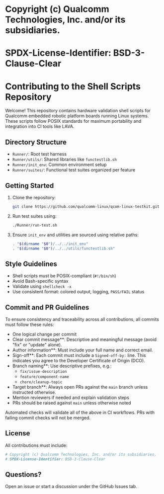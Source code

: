 # Copyright (c) Qualcomm Technologies, Inc. and/or its subsidiaries.
# SPDX-License-Identifier: BSD-3-Clause-Clear

# Contributing to the Shell Scripts Repository

Welcome! This repository contains hardware validation shell scripts for Qualcomm embedded robotic platform boards running Linux systems. These scripts follow POSIX standards for maximum portability and integration into CI tools like LAVA.

## Directory Structure

- `Runner/`: Root test harness
- `Runner/utils/`: Shared libraries like `functestlib.sh`
- `Runner/init_env`: Common environment setup
- `Runner/suites/`: Functional test suites organized per feature

## Getting Started

1. Clone the repository:
   ```bash
   git clone https://github.com/qualcomm-linux/qcom-linux-testkit.git
   ```

2. Run test suites using:
   ```bash
   ./Runner/run-test.sh
   ```

3. Ensure `init_env` and utilities are sourced using relative paths:
   ```bash
   . "$(dirname "$0")/../../init_env"
   . "$(dirname "$0")/../../utils/functestlib.sh"
   ```

## Style Guidelines

- Shell scripts must be POSIX-compliant (`#!/bin/sh`)
- Avoid Bash-specific syntax
- Validate using `shellcheck -x`
- Use consistent format: colored output, logging, `PASS/FAIL` status

## Commit and PR Guidelines

To ensure consistency and traceability across all contributions, all commits must follow these rules:
- One logical change per commit
- Clear commit message**: Descriptive and meaningful message (avoid "fix" or "update" alone).
- Author information**: Must include your full name and correct email.
- Sign-off**: Each commit must include a `Signed-off-by:` line. This indicates you agree to the Developer Certificate of Origin (DCO).
- Branch naming**: Use descriptive prefixes, e.g.:
  - `fix/issue-description`
  - `feature/component-name`
  - `chore/cleanup-topic`
- Target branch**: Always open PRs against the `main` branch unless instructed otherwise.
- Mention reviewers if needed and explain validation steps
- PRs should be raised against `main` unless otherwise noted

Automated checks will validate all of the above in CI workflows. PRs with failing commit checks will not be merged.

## License

All contributions must include:
```sh
# Copyright (c) Qualcomm Technologies, Inc. and/or its subsidiaries.
# SPDX-License-Identifier: BSD-3-Clause-Clear
```

## Questions?

Open an issue or start a discussion under the GitHub Issues tab.
